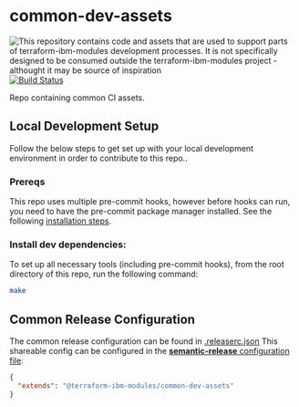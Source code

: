# common-dev-assets
![This repository contains code and assets that are used to support parts of terraform-ibm-modules development processes. It is not specifically designed to be consumed outside the terraform-ibm-modules project - althought it may be source of inspiration](https://img.shields.io/badge/-Internal%20to%20terraform%20ibm%20modules%20Project-lightgrey "This repository contains code and assets that are used to support parts of terraform-ibm-modules development processes. It is not specifically designed to be consumed outside the terraform-ibm-modules project - althought it may be source of inspiration") [![Build Status](https://github.com/terraform-ibm-modules/common-dev-assets/actions/workflows/main.yml/badge.svg)](https://github.com/terraform-ibm-modules/common-dev-assets/actions/workflows/main.yml)

Repo containing common CI assets.

## Local Development Setup
Follow the below steps to get set up with your local development environment in order to contribute to this repo..

### Prereqs
This repo uses multiple pre-commit hooks, however before hooks can run, you need to have the pre-commit package manager
installed. See the following [installation steps](https://pre-commit.com/#install).

### Install dev dependencies:
To set up all necessary tools (including pre-commit hooks), from the root directory of this repo, run the following
command:
```bash
make
```

## Common Release Configuration
The common release configuration can be found in [.releaserc.json](.releaserc.json)
This shareable config can be configured in the [**semantic-release** configuration file](https://github.com/semantic-release/semantic-release/blob/master/docs/usage/configuration.md#configuration):

```json
{
  "extends": "@terraform-ibm-modules/common-dev-assets"
}
```
